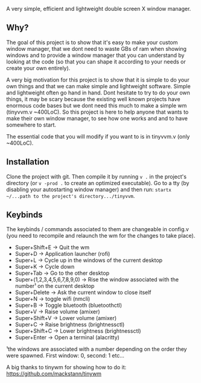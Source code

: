 A very simple, efficient and lightweight double screen X window manager.

## Why?

The goal of this project is to show that it's easy to make your custom window manager, that we dont need to waste GBs of ram when showing windows and to provide a window manager that you can understand by looking at the code (so that you can shape it according to your needs or create your own entirely). 

A very big motivation for this project is to show that it is simple to do your own things and that we can make simple and lightweight software. Simple and lightweight often go hand in hand. Dont hesitate to try to do your own things, it may be scary because the existing well known projects have enormous code bases but we dont need this much to make a simple wm (tinyvvm.v ~400LoC). So this project is here to help anyone that wants to make their own window manager, to see how one works and and to have somewhere to start.

The essential code that you will modify if you want to is in tinyvvm.v (only ~400LoC).

## Installation

Clone the project with git. Then compile it by running `v .` in the project's directory (or `v -prod .` to create an optimized executable). Go to a tty (by disabling your autostarting window manager) and then run: `startx ~/...path to the project's directory.../tinyvvm`.

## Keybinds 

The keybinds / commands associated to them are changeable in config.v (you need to recompile and relaunch the wm for the changes to take place).

- Super+Shift+E -> Quit the wm
- Super+D -> Application launcher (rofi)
- Super+L -> Cycle up in the windows of the current desktop
- Super+K -> Cycle down 
- Super+Tab -> Go to the other desktop
- Super+(1,2,3,4,5,6,7,8,9,0) -> Rise the window associated with the number¹ on the current desktop
- Super+Delete -> Ask the current window to close itself
- Super+N -> toggle wifi (nmcli)
- Super+B -> Toggle bluetooth (bluetoothctl)
- Super+V -> Raise volume (amixer)
- Super+Shift+V -> Lower volume (amixer)
- Super+C -> Raise brightness (brightnessctl)
- Super+Shift+C -> Lower brightness (brightnessctl)
- Super+Enter -> Open a terminal (alacritty)

¹the windows are associated with a number depending on the order they were spawned. First window: 0, second: 1 etc... 

A big thanks to tinywm for showing how to do it: https://github.com/mackstann/tinywm
